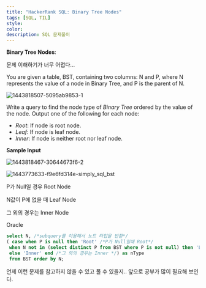 ```yaml
---
title: "HackerRank SQL: Binary Tree Nodes"
tags: [SQL, TIL]
style:
color:
description: SQL 문제풀이
---
```

**Binary Tree Nodes**: <br/>

문제 이해하기가 너무 어렵다...

You are given a table, BST, containing two columns: N and P, where N represents the value of a node in Binary Tree, and P is the parent of N.

![1443818507-5095ab9853-1](https://user-images.githubusercontent.com/57039464/136403070-76a5253d-7561-464a-a440-b02b92653588.png)

Write a query to find the node type of *Binary Tree* ordered by the value of the node. Output one of the following for each node:

- *Root*: If node is root node.
- *Leaf*: If node is leaf node.
- *Inner*: If node is neither root nor leaf node.

**Sample Input**

![1443818467-30644673f6-2](https://user-images.githubusercontent.com/57039464/136403364-49128479-d0a1-48df-88ea-bf592439360e.png)

![1443773633-f9e6fd314e-simply_sql_bst](https://user-images.githubusercontent.com/57039464/136403404-129084a7-bebe-4342-a6e4-02a2360874a0.png)

P가 Null일 경우 Root Node <br/>

N값이 P에 없을 때 Leaf Node <br>

그 외의 경우는 Inner Node

Oracle

[출처]: https://haloaround.tistory.com/212
```sql
select N, /*subquery를 이용해서 노드 타입을 반환*/
( case when P is null then 'Root' /*P가 Null일때 Root*/ 
 when N not in (select distinct P from BST where P is not null) then 'Leaf' /*N이 P값에 없으면 Leaf*/ 
 else 'Inner' end /*그 외의 경우는 Inner */) as nType 
 from BST order by N;
```

언제 이런 문제를 참고하지 않을 수 있고 풀 수 있을지.. 앞으로 공부가 많이 필요해 보인다.
